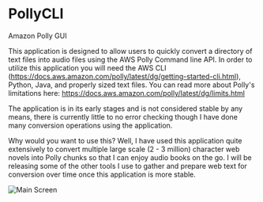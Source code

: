 # PollyCLI
Amazon Polly GUI

This application is designed to allow users to quickly convert a directory of text files into audio files using the AWS Polly Command line API.  In order to utilize this application you will need the AWS CLI (https://docs.aws.amazon.com/polly/latest/dg/getting-started-cli.html), Python, Java, and properly sized text files. You can read more about Polly's limitations here: https://docs.aws.amazon.com/polly/latest/dg/limits.html

The application is in its early stages and is not considered stable by any means, there is currently little to no error checking though I have done many conversion operations using the application.

Why would you want to use this?  Well, I have used this application quite extensively to convert multiple large scale (2 - 3 million) character web novels into Polly chunks so that I can enjoy audio books on the go.  I will be releasing some of the other tools I use to gather and prepare web text for conversion over time once this application is more stable.

![Main Screen](https://imgur.com/Gi2rcgl)




